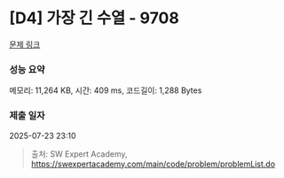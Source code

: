 # [D4] 가장 긴 수열 - 9708 

[문제 링크](https://swexpertacademy.com/main/code/problem/problemDetail.do?contestProbId=AXDNGXlKagUDFAVX) 

### 성능 요약

메모리: 11,264 KB, 시간: 409 ms, 코드길이: 1,288 Bytes

### 제출 일자

2025-07-23 23:10



> 출처: SW Expert Academy, https://swexpertacademy.com/main/code/problem/problemList.do